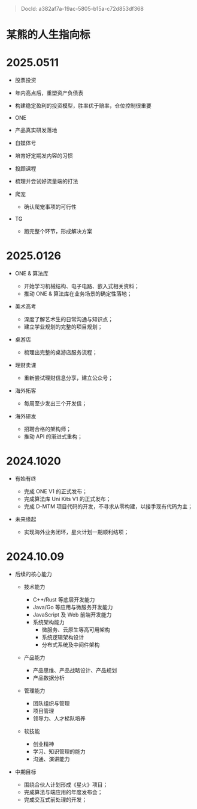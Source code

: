 > DocId: a382af7a-19ac-5805-b15a-c72d853df368

# 某熊的人生指向标

# 2025.0511

- 股票投资

 - 年内高点后，重塑资产负债表
 - 构建稳定盈利的投资模型，胜率优于赔率，仓位控制很重要

- ONE

 - 产品真实研发落地

- 自媒体号

 - 培育好定期发内容的习惯

- 投顾课程

 - 梳理并尝试好流量端的打法

- 爬宠

  - 确认爬宠事项的可行性

- TG 
  
  - 跑完整个环节，形成解决方案

# 2025.0126

- ONE & 算法库

  - 开始学习机械结构、电子电路、嵌入式相关资料；
  - 推动 ONE & 算法库在业务场景的确定性落地；

- 美术高考

  - 深度了解艺术生的日常沟通与知识点；
  - 建立学业规划的完整的项目规划；

- 桌游店

  - 梳理出完整的桌游店服务流程；

- 理财卖课

  - 重新尝试理财信息分享，建立公众号；

- 海外拓客

  - 每周至少发出三个开发信；

- 海外研发

  - 招聘合格的架构师；
  - 推动 API 的渐进式重构；

# 2024.1020

- 有始有终

  - 完成 ONE V1 的正式发布；
  - 完成算法库 Uni Kits V1 的正式发布；
  - 完成 D-MTM 项目代码的开发，不寻求从零构建，以接手现有代码为主；

- 未来缘起

  - 实现海外业务闭环，星火计划一期顺利结项；

# 2024.10.09

- 后续的核心能力

  - 技术能力

    - C++/Rust 等底层开发能力
    - Java/Go 等应用与微服务开发能力
    - JavaScript 及 Web 前端开发能力
    - 系统架构能力
      - 微服务、云原生等高可用架构
      - 系统逻辑架构设计
      - 分布式系统及中间件架构

  - 产品能力

    - 产品思维、产品战略设计、产品规划
    - 产品数据分析

  - 管理能力

    - 团队组织与管理
    - 项目管理
    - 领导力、人才梯队培养

  - 软技能
    - 创业精神
    - 学习、知识管理的能力
    - 沟通、演讲能力

- 中期目标

  - 围绕合伙人计划形成《星火》项目；
  - 完成算法与端应用的年度发布会；
  - 完成交互式前处理的开发；

